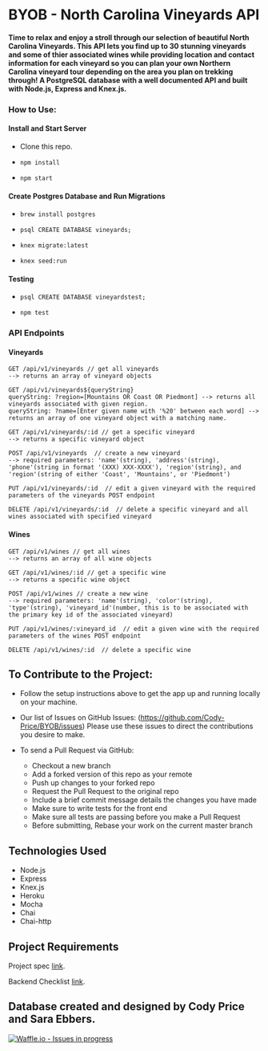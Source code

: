 # BYOB - North Carolina Vineyards API

#### Time to relax and enjoy a stroll through our selection of beautiful North Carolina Vineyards. This API lets you find up to 30 stunning vineyards and some of thier associated wines while providing location and contact information for each vineyard so you can plan your own Northern Carolina vineyard tour depending on the area you plan on trekking through! A PostgreSQL database with a well documented API and built with Node.js, Express and Knex.js.

### How to Use:

#### Install and Start Server
* Clone this repo.

* `npm install`

* `npm start`

#### Create Postgres Database and Run Migrations
* `brew install postgres`

* `psql CREATE DATABASE vineyards;`

* `knex migrate:latest`

* `knex seed:run`

#### Testing 
* `psql CREATE DATABASE vineyardstest;`

* `npm test`

### API Endpoints
#### Vineyards
```
GET /api/v1/vineyards // get all vineyards
--> returns an array of vineyard objects

GET /api/v1/vineyards${queryString}
queryString: ?region=[Mountains OR Coast OR Piedmont] --> returns all vineyards associated with given region.
queryString: ?name=[Enter given name with '%20' between each word] --> returns an array of one vineyard object with a matching name.

GET /api/v1/vineyards/:id // get a specific vineyard
--> returns a specific vineyard object

POST /api/v1/vineyards  // create a new vineyard
--> required parameters: 'name'(string), 'address'(string), 'phone'(string in format '(XXX) XXX-XXXX'), 'region'(string), and 'region'(string of either 'Coast', 'Mountains', or 'Piedmont')

PUT /api/v1/vineyards/:id  // edit a given vineyard with the required parameters of the vineyards POST endpoint

DELETE /api/v1/vineyards/:id  // delete a specific vineyard and all wines associated with specified vineyard
```
#### Wines
```
GET /api/v1/wines // get all wines
--> returns an array of all wine objects

GET /api/v1/wines/:id // get a specific wine
--> returns a specific wine object

POST /api/v1/wines // create a new wine
--> required parameters: 'name'(string), 'color'(string), 'type'(string), 'vineyard_id'(number, this is to be associated with the primary key id of the associated vineyard)

PUT /api/v1/wines/:vineyard_id  // edit a given wine with the required parameters of the wines POST endpoint

DELETE /api/v1/wines/:id  // delete a specific wine

```

## To Contribute to the Project:

- Follow the setup instructions above to get the app up and running locally on your machine.

- Our list of Issues on GitHub Issues: (https://github.com/Cody-Price/BYOB/issues)
  Please use these issues to direct the contributions you desire to make.

- To send a Pull Request via GitHub:
    - Checkout a new branch
    - Add a forked version of this repo as your remote
    - Push up changes to your forked repo
    - Request the Pull Request to the original repo
    - Include a brief commit message details the changes you have made
    - Make sure to write tests for the front end
    - Make sure all tests are passing before you make a Pull Request
    - Before submitting, Rebase your work on the current master branch

## Technologies Used
- Node.js
- Express
- Knex.js
- Heroku
- Mocha
- Chai 
- Chai-http

## Project Requirements
Project spec [link](http://frontend.turing.io/projects/build-your-own-backend.html).

Backend Checklist [link](http://frontend.turing.io/projects/build-your-own-backend.html).

## Database created and designed by Cody Price and Sara Ebbers.

[![Waffle.io - Issues in progress](https://badge.waffle.io/Cody-Price/BYOB.png?label=in%20progress&title=In%20Progress)](http://waffle.io/Cody-Price/BYOB)
